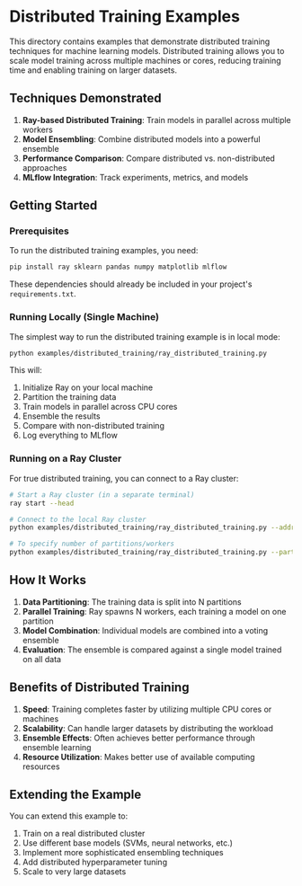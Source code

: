 # Distributed Training Examples

This directory contains examples that demonstrate distributed training techniques for machine learning models. Distributed training allows you to scale model training across multiple machines or cores, reducing training time and enabling training on larger datasets.

## Techniques Demonstrated

1. **Ray-based Distributed Training**: Train models in parallel across multiple workers
2. **Model Ensembling**: Combine distributed models into a powerful ensemble
3. **Performance Comparison**: Compare distributed vs. non-distributed approaches
4. **MLflow Integration**: Track experiments, metrics, and models

## Getting Started

### Prerequisites

To run the distributed training examples, you need:

```bash
pip install ray sklearn pandas numpy matplotlib mlflow
```

These dependencies should already be included in your project's `requirements.txt`.

### Running Locally (Single Machine)

The simplest way to run the distributed training example is in local mode:

```bash
python examples/distributed_training/ray_distributed_training.py
```

This will:
1. Initialize Ray on your local machine
2. Partition the training data
3. Train models in parallel across CPU cores
4. Ensemble the results
5. Compare with non-distributed training
6. Log everything to MLflow

### Running on a Ray Cluster

For true distributed training, you can connect to a Ray cluster:

```bash
# Start a Ray cluster (in a separate terminal)
ray start --head

# Connect to the local Ray cluster
python examples/distributed_training/ray_distributed_training.py --address="auto"

# To specify number of partitions/workers
python examples/distributed_training/ray_distributed_training.py --partitions=8
```

## How It Works

1. **Data Partitioning**: The training data is split into N partitions
2. **Parallel Training**: Ray spawns N workers, each training a model on one partition
3. **Model Combination**: Individual models are combined into a voting ensemble
4. **Evaluation**: The ensemble is compared against a single model trained on all data

## Benefits of Distributed Training

1. **Speed**: Training completes faster by utilizing multiple CPU cores or machines
2. **Scalability**: Can handle larger datasets by distributing the workload
3. **Ensemble Effects**: Often achieves better performance through ensemble learning
4. **Resource Utilization**: Makes better use of available computing resources

## Extending the Example

You can extend this example to:

1. Train on a real distributed cluster
2. Use different base models (SVMs, neural networks, etc.)
3. Implement more sophisticated ensembling techniques
4. Add distributed hyperparameter tuning
5. Scale to very large datasets 
